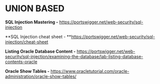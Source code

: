 # UNION BASED

**SQL Injection Mastering -** https://portswigger.net/web-security/sql-injection

**SQL Injection cheat sheet - **https://portswigger.net/web-security/sql-injection/cheat-sheet

**Listing Oracle Database Content -** https://portswigger.net/web-security/sql-injection/examining-the-database/lab-listing-database-contents-oracle

**Oracle Show Tables -** https://www.oracletutorial.com/oracle-administration/oracle-show-tables/
